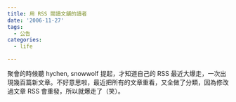 ```yaml
---
title: 用 RSS 閱讀文舖的讀者
date: '2006-11-27'
tags:
  - 公告
categories:
  - life

---
```

聚會的時候聽 hychen, snowwolf 提起，才知道自己的 RSS 最近大爆走，一次出現幾百篇新文章。不好意思啦，最近把所有的文章重看，又全做了分類，因為修改過文章 RSS 會重發，所以就爆走了（笑）。